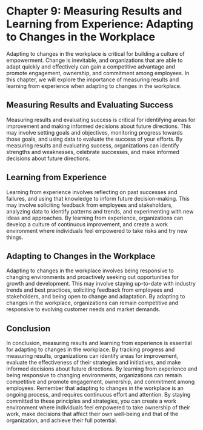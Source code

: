 Chapter 9: Measuring Results and Learning from Experience: Adapting to Changes in the Workplace
===============================================================================================

Adapting to changes in the workplace is critical for building a culture of empowerment. Change is inevitable, and organizations that are able to adapt quickly and effectively can gain a competitive advantage and promote engagement, ownership, and commitment among employees. In this chapter, we will explore the importance of measuring results and learning from experience when adapting to changes in the workplace.

Measuring Results and Evaluating Success
----------------------------------------

Measuring results and evaluating success is critical for identifying areas for improvement and making informed decisions about future directions. This may involve setting goals and objectives, monitoring progress towards those goals, and using data to evaluate the success of your efforts. By measuring results and evaluating success, organizations can identify strengths and weaknesses, celebrate successes, and make informed decisions about future directions.

Learning from Experience
------------------------

Learning from experience involves reflecting on past successes and failures, and using that knowledge to inform future decision-making. This may involve soliciting feedback from employees and stakeholders, analyzing data to identify patterns and trends, and experimenting with new ideas and approaches. By learning from experience, organizations can develop a culture of continuous improvement, and create a work environment where individuals feel empowered to take risks and try new things.

Adapting to Changes in the Workplace
------------------------------------

Adapting to changes in the workplace involves being responsive to changing environments and proactively seeking out opportunities for growth and development. This may involve staying up-to-date with industry trends and best practices, soliciting feedback from employees and stakeholders, and being open to change and adaptation. By adapting to changes in the workplace, organizations can remain competitive and responsive to evolving customer needs and market demands.

Conclusion
----------

In conclusion, measuring results and learning from experience is essential for adapting to changes in the workplace. By tracking progress and measuring results, organizations can identify areas for improvement, evaluate the effectiveness of their strategies and initiatives, and make informed decisions about future directions. By learning from experience and being responsive to changing environments, organizations can remain competitive and promote engagement, ownership, and commitment among employees. Remember that adapting to changes in the workplace is an ongoing process, and requires continuous effort and attention. By staying committed to these principles and strategies, you can create a work environment where individuals feel empowered to take ownership of their work, make decisions that affect their own well-being and that of the organization, and achieve their full potential.
